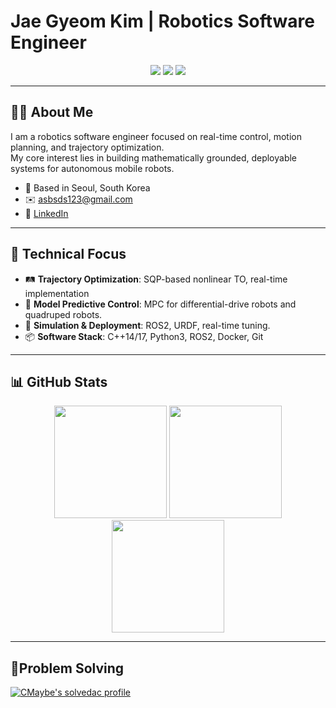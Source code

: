 # Jae Gyeom Kim | Robotics Software Engineer 

<p align="center">
  <img src="https://img.shields.io/badge/C++-00599C?style=for-the-badge&logo=cplusplus&logoColor=white"/>
  <img src="https://img.shields.io/badge/Python-3776AB?style=for-the-badge&logo=python&logoColor=white"/>
  <img src="https://img.shields.io/badge/ROS2-22314E?style=for-the-badge&logo=ros&logoColor=white"/>
</p>

---

## 👨‍💻 About Me

I am a robotics software engineer focused on real-time control, motion planning, and trajectory optimization.  
My core interest lies in building mathematically grounded, deployable systems for autonomous mobile robots.  


- 📍 Based in Seoul, South Korea  
- ✉️ [asbsds123@gmail.com](mailto:asbsds123@gmail.com)  
- 💼 [LinkedIn](https://www.linkedin.com/in/jaegyeom-kim-185b8a2a4/) 

---

## 🧠 Technical Focus

- 🛤 **Trajectory Optimization**: SQP-based nonlinear TO, real-time implementation
- 🎯 **Model Predictive Control**: MPC for differential-drive robots and quadruped robots.
- 🔧 **Simulation & Deployment**: ROS2, URDF, real-time tuning.
- 📦 **Software Stack**: C++14/17, Python3, ROS2, Docker, Git

---


## 📊 GitHub Stats

<p align="center">
  <img height="180em" src="https://github-readme-stats.vercel.app/api?username=CMaybe&show_icons=true&theme=default"/>
  <img height="180em" src="https://github-readme-stats.vercel.app/api/top-langs/?username=CMaybe&layout=compact&theme=default"/>
  <img height="180em" src="http://github-readme-streak-stats.herokuapp.com?user=CMaybe&hide_border=true&layout=compact&theme=default"/>
</p>

---
## 🧩Problem Solving
[![CMaybe's solvedac profile](http://mazassumnida.wtf/api/v2/generate_badge?boj=asbsds123)](https://solved.ac/profile/asbsds123)
